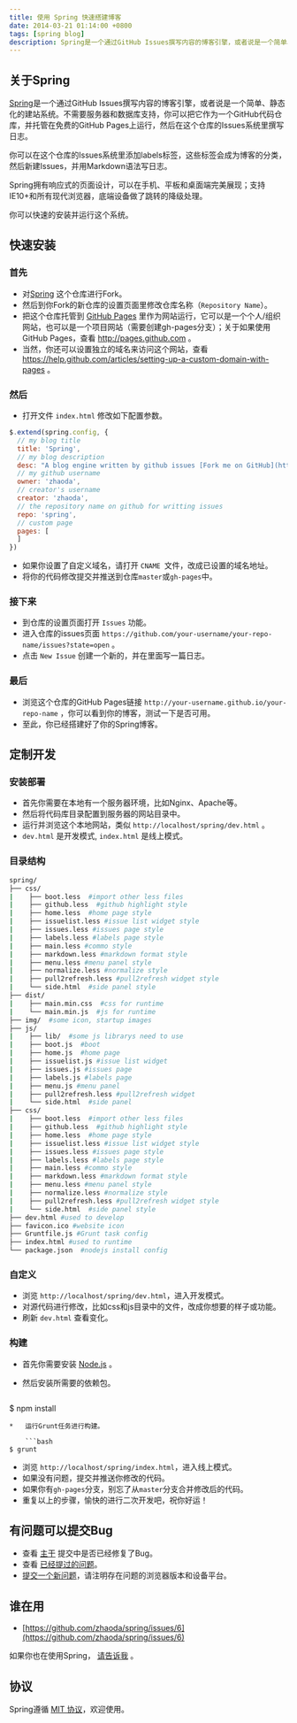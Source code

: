 ```yaml
---
title: 使用 Spring 快速搭建博客
date: 2014-03-21 01:14:00 +0800
tags: [spring blog]
description: Spring是一个通过GitHub Issues撰写内容的博客引擎，或者说是一个简单、静态化的建站系统。不需要服务器和数据库支持，你可以把它作为一个GitHub代码仓库，并托管在免费的GitHub Pages上运行，然后在这个仓库的Issues系统里撰写日志。
---
```


## 关于Spring

[Spring](https://github.com/zhaoda/spring "Spring")是一个通过GitHub Issues撰写内容的博客引擎，或者说是一个简单、静态化的建站系统。不需要服务器和数据库支持，你可以把它作为一个GitHub代码仓库，并托管在免费的GitHub Pages上运行，然后在这个仓库的Issues系统里撰写日志。

你可以在这个仓库的Issues系统里添加labels标签，这些标签会成为博客的分类，然后新建Issues，并用Markdown语法写日志。

Spring拥有响应式的页面设计，可以在手机、平板和桌面端完美展现；支持IE10+和所有现代浏览器，底端设备做了跳转的降级处理。

你可以快速的安装并运行这个系统。

## 快速安装

### 首先

*   对[Spring](https://github.com/zhaoda/spring "Spring") 这个仓库进行Fork。
*   然后到你Fork的新仓库的设置页面里修改仓库名称（`Repository Name`）。
*   把这个仓库托管到 [GitHub Pages](http://pages.github.com "GitHub Pages") 里作为网站运行，它可以是一个个人/组织网站，也可以是一个项目网站（需要创建gh-pages分支）；关于如果使用GitHub Pages，查看 http://pages.github.com 。
*   当然，你还可以设置独立的域名来访问这个网站，查看 https://help.github.com/articles/setting-up-a-custom-domain-with-pages 。

### 然后

*  打开文件 `index.html` 修改如下配置参数。

```javascript
$.extend(spring.config, {
  // my blog title
  title: 'Spring',
  // my blog description
  desc: "A blog engine written by github issues [Fork me on GitHub](https://github.com/zhaoda/spring)",
  // my github username
  owner: 'zhaoda',
  // creator's username
  creator: 'zhaoda',
  // the repository name on github for writting issues
  repo: 'spring',
  // custom page
  pages: [
  ]
})
```

*    如果你设置了自定义域名，请打开 `CNAME `文件，改成已设置的域名地址。
*    将你的代码修改提交并推送到仓库`master`或`gh-pages`中。

### 接下来

*   到仓库的设置页面打开 `Issues` 功能。
*   进入仓库的issues页面 `https://github.com/your-username/your-repo-name/issues?state=open` 。
*   点击 `New Issue` 创建一个新的，并在里面写一篇日志。

### 最后

*   浏览这个仓库的GitHub Pages链接 `http://your-username.github.io/your-repo-name` ，你可以看到你的博客，测试一下是否可用。
*   至此，你已经搭建好了你的Spring博客。

## 定制开发

### 安装部署

*    首先你需要在本地有一个服务器环境，比如Nginx、Apache等。
*    然后将代码库目录配置到服务器的网站目录中。
*    运行并浏览这个本地网站，类似 `http://localhost/spring/dev.html` 。
*    `dev.html` 是开发模式, `index.html` 是线上模式。

### 目录结构

```bash
spring/
├── css/
|    ├── boot.less  #import other less files
|    ├── github.less  #github highlight style
|    ├── home.less  #home page style
|    ├── issuelist.less #issue list widget style
|    ├── issues.less #issues page style
|    ├── labels.less #labels page style
|    ├── main.less #commo style
|    ├── markdown.less #markdown format style
|    ├── menu.less #menu panel style
|    ├── normalize.less #normalize style
|    ├── pull2refresh.less #pull2refresh widget style
|    └── side.html  #side panel style
├── dist/
|    ├── main.min.css  #css for runtime
|    └── main.min.js  #js for runtime
├── img/  #some icon, startup images
├── js/
|    ├── lib/  #some js librarys need to use
|    ├── boot.js  #boot
|    ├── home.js  #home page
|    ├── issuelist.js #issue list widget
|    ├── issues.js #issues page
|    ├── labels.js #labels page
|    ├── menu.js #menu panel
|    ├── pull2refresh.less #pull2refresh widget
|    └── side.html  #side panel
├── css/
|    ├── boot.less  #import other less files
|    ├── github.less  #github highlight style
|    ├── home.less  #home page style
|    ├── issuelist.less #issue list widget style
|    ├── issues.less #issues page style
|    ├── labels.less #labels page style
|    ├── main.less #commo style
|    ├── markdown.less #markdown format style
|    ├── menu.less #menu panel style
|    ├── normalize.less #normalize style
|    ├── pull2refresh.less #pull2refresh widget style
|    └── side.html  #side panel style
├── dev.html #used to develop
├── favicon.ico #website icon
├── Gruntfile.js #Grunt task config
├── index.html #used to runtime
└── package.json  #nodejs install config
```

### 自定义

*   浏览 `http://localhost/spring/dev.html`，进入开发模式。
*   对源代码进行修改，比如css和js目录中的文件，改成你想要的样子或功能。
*   刷新 `dev.html` 查看变化。

### 构建

*   首先你需要安装 [Node.js](http://nodejs.org/ "Node.js") 。
*   然后安装所需要的依赖包。

    ```bash
$ npm install
```
*   运行Grunt任务进行构建。

    ```bash
$ grunt
```

*   浏览 `http://localhost/spring/index.html`，进入线上模式。
*   如果没有问题，提交并推送你修改的代码。
*   如果你有`gh-pages`分支，别忘了从`master`分支合并修改后的代码。
*   重复以上的步骤，愉快的进行二次开发吧，祝你好运！

## 有问题可以提交Bug

*   查看 [主干](https://github.com/zhaoda/spring/commits/master) 提交中是否已经修复了Bug。
*   查看 [已经提过的问题](https://github.com/zhaoda/spring/issues)。
*   [提交一个新问题](https://github.com/zhaoda/spring/issues/new)，请注明存在问题的浏览器版本和设备平台。

## 谁在用

*   [https://github.com/zhaoda/spring/issues/6](https://github.com/zhaoda/spring/issues/6)

如果你也在使用Spring， [请告诉我](https://github.com/zhaoda/spring/issues/6) 。

## 协议

Spring遵循 [MIT 协议](https://raw.githubusercontent.com/zhaoda/spring/master/LICENSE "MIT License")，欢迎使用。
